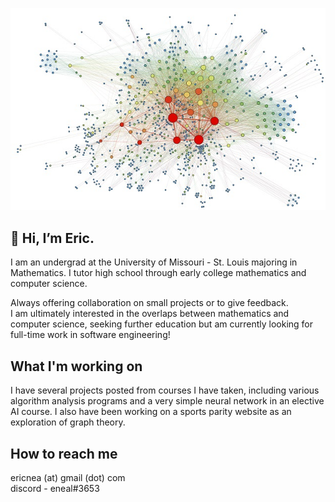  ![](https://github.com/eric-neal/eric-neal/blob/main/forcedirectedgraph.jpg)
 
 ## 👋 Hi, I’m Eric. 
 
I am an undergrad at the University of Missouri - St. Louis majoring in Mathematics. 
I tutor high school through early college mathematics and computer science. 

Always offering collaboration on small projects or to give feedback.  
I am ultimately interested in the overlaps between mathematics and computer science, seeking further education but am currently looking for full-time work in software engineering! 

## What I'm working on 
I have several projects posted from courses I have taken, including various algorithm analysis programs and a very simple neural network in an elective AI course. I also have been working on a sports parity website as an exploration of graph theory. 

## How to reach me
ericnea (at) gmail (dot) com   
discord - eneal#3653

<!---
eric-neal/eric-neal is a ✨ special ✨ repository because its `README.md` (this file) appears on your GitHub profile.
You can click the Preview link to take a look at your changes.
--->
